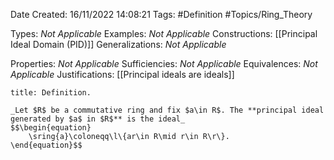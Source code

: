 <div class="topSpace"></div>

Date Created: 16/11/2022 14:08:21
Tags: #Definition #Topics/Ring_Theory

Types: _Not Applicable_
Examples: _Not Applicable_
Constructions: [[Principal Ideal Domain (PID)]]
Generalizations: _Not Applicable_

Properties: _Not Applicable_
Sufficiencies: _Not Applicable_
Equivalences: _Not Applicable_
Justifications: [[Principal ideals are ideals]]

``` ad-Definition
title: Definition.

_Let $R$ be a commutative ring and fix $a\in R$. The **principal ideal generated by $a$ in $R$** is the ideal_
$$\begin{equation}
    \sring{a}\coloneqq\l\{ar\in R\mid r\in R\r\}.
\end{equation}$$

```
